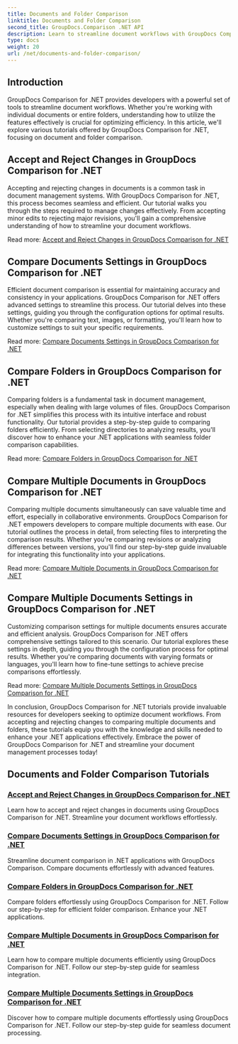 ```yaml
---
title: Documents and Folder Comparison
linktitle: Documents and Folder Comparison
second_title: GroupDocs.Comparison .NET API
description: Learn to streamline document workflows with GroupDocs Comparison for .NET tutorials. Accept, reject changes & compare documents and folders effortlessly.
type: docs
weight: 20
url: /net/documents-and-folder-comparison/
---
```

## Introduction

GroupDocs Comparison for .NET provides developers with a powerful set of tools to streamline document workflows. Whether you're working with individual documents or entire folders, understanding how to utilize the features effectively is crucial for optimizing efficiency. In this article, we'll explore various tutorials offered by GroupDocs Comparison for .NET, focusing on document and folder comparison.

## Accept and Reject Changes in GroupDocs Comparison for .NET

Accepting and rejecting changes in documents is a common task in document management systems. With GroupDocs Comparison for .NET, this process becomes seamless and efficient. Our tutorial walks you through the steps required to manage changes effectively. From accepting minor edits to rejecting major revisions, you'll gain a comprehensive understanding of how to streamline your document workflows.

Read more: [Accept and Reject Changes in GroupDocs Comparison for .NET](./accept-reject-changes-dotnet/)

## Compare Documents Settings in GroupDocs Comparison for .NET

Efficient document comparison is essential for maintaining accuracy and consistency in your applications. GroupDocs Comparison for .NET offers advanced settings to streamline this process. Our tutorial delves into these settings, guiding you through the configuration options for optimal results. Whether you're comparing text, images, or formatting, you'll learn how to customize settings to suit your specific requirements.

Read more: [Compare Documents Settings in GroupDocs Comparison for .NET](./compare-documents-settings-dotnet/)

## Compare Folders in GroupDocs Comparison for .NET

Comparing folders is a fundamental task in document management, especially when dealing with large volumes of files. GroupDocs Comparison for .NET simplifies this process with its intuitive interface and robust functionality. Our tutorial provides a step-by-step guide to comparing folders efficiently. From selecting directories to analyzing results, you'll discover how to enhance your .NET applications with seamless folder comparison capabilities.

Read more: [Compare Folders in GroupDocs Comparison for .NET](./compare-folders-dotnet/)

## Compare Multiple Documents in GroupDocs Comparison for .NET

Comparing multiple documents simultaneously can save valuable time and effort, especially in collaborative environments. GroupDocs Comparison for .NET empowers developers to compare multiple documents with ease. Our tutorial outlines the process in detail, from selecting files to interpreting the comparison results. Whether you're comparing revisions or analyzing differences between versions, you'll find our step-by-step guide invaluable for integrating this functionality into your applications.

Read more: [Compare Multiple Documents in GroupDocs Comparison for .NET](./compare-multiple-documents-dotnet/)

## Compare Multiple Documents Settings in GroupDocs Comparison for .NET

Customizing comparison settings for multiple documents ensures accurate and efficient analysis. GroupDocs Comparison for .NET offers comprehensive settings tailored to this scenario. Our tutorial explores these settings in depth, guiding you through the configuration process for optimal results. Whether you're comparing documents with varying formats or languages, you'll learn how to fine-tune settings to achieve precise comparisons effortlessly.

Read more: [Compare Multiple Documents Settings in GroupDocs Comparison for .NET](./compare-multiple-documents-settings-dotnet/)

In conclusion, GroupDocs Comparison for .NET tutorials provide invaluable resources for developers seeking to optimize document workflows. From accepting and rejecting changes to comparing multiple documents and folders, these tutorials equip you with the knowledge and skills needed to enhance your .NET applications effectively. Embrace the power of GroupDocs Comparison for .NET and streamline your document management processes today!
## Documents and Folder Comparison Tutorials
### [Accept and Reject Changes in GroupDocs Comparison for .NET](./accept-reject-changes-dotnet/)
Learn how to accept and reject changes in documents using GroupDocs Comparison for .NET. Streamline your document workflows effortlessly.
### [Compare Documents Settings in GroupDocs Comparison for .NET](./compare-documents-settings-dotnet/)
Streamline document comparison in .NET applications with GroupDocs Comparison. Compare documents effortlessly with advanced features.
### [Compare Folders in GroupDocs Comparison for .NET](./compare-folders-dotnet/)
Compare folders effortlessly using GroupDocs Comparison for .NET. Follow our step-by-step for efficient folder comparison. Enhance your .NET applications.
### [Compare Multiple Documents in GroupDocs Comparison for .NET](./compare-multiple-documents-dotnet/)
Learn how to compare multiple documents efficiently using GroupDocs Comparison for .NET. Follow our step-by-step guide for seamless integration.
### [Compare Multiple Documents Settings in GroupDocs Comparison for .NET](./compare-multiple-documents-settings-dotnet/)
Discover how to compare multiple documents effortlessly using GroupDocs Comparison for .NET. Follow our step-by-step guide for seamless document processing.